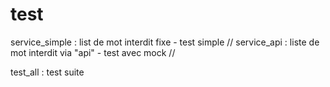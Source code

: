 # test

service_simple : list de mot interdit fixe - test simple // 
service_api : liste de mot interdit via "api" - test avec mock //

test_all : test suite

